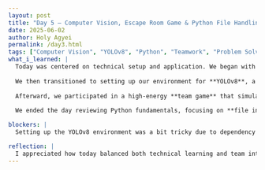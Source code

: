 ```yaml
---
layout: post
title: "Day 5 – Computer Vision, Escape Room Game & Python File Handling"
date: 2025-06-02
author: Holy Agyei
permalink: /day3.html
tags: ["Computer Vision", "YOLOv8", "Python", "Teamwork", "Problem Solving"]
what_i_learned: |
  Today was centered on technical setup and application. We began with an introduction to **Computer Vision** — how computers interpret images, videos, and visual patterns using machine learning. We discussed how it's used in fields like autonomous driving, facial recognition, and medical imaging.
  
  We then transitioned to setting up our environment for **YOLOv8**, a state-of-the-art real-time object detection model. Though it came with some setup challenges, we managed to get everything running and even experimented with basic detections.
  
  Afterward, we participated in a high-energy **team game** that simulated an escape-room challenge. It required fast thinking, communication, and collaboration to “unlock” our way out — a great reminder of how crucial soft skills are in technical spaces.
  
  We ended the day reviewing Python fundamentals, focusing on **file input/output**: how to read, write, and manipulate files — a skill we’ll need as we start working with datasets.

blockers: |
  Setting up the YOLOv8 environment was a bit tricky due to dependency issues and some compatibility errors, but with peer and mentor support, we got it sorted.

reflection: |
  I appreciated how today balanced both technical learning and team interaction. Learning to use computer vision tools felt like opening a new superpower. The escape game was also a highlight — it pushed me to think and collaborate quickly. Overall, I’m seeing how all these skills will tie into our larger project ahead.
---
```

